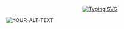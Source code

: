 <p align="center">
 <a href="https://git.io/typing-svg"><img src="https://readme-typing-svg.demolab.com?font=Fira+Code&duration=2000&size=35&pause=1000&color=D81C28&center=true&vCenter=true&width=600&lines=I'm+a+Frontend+Engineer;3%2B+years+of+professional+experience;Javascript+Enthusiast" alt="Typing SVG" /></a>
</p>

<picture>
 <source media="(prefers-color-scheme: dark)" srcset="YOUR-DARKMODE-IMAGE">
 <source media="(prefers-color-scheme: light)" srcset="YOUR-LIGHTMODE-IMAGE">
 <img alt="YOUR-ALT-TEXT" src="YOUR-DEFAULT-IMAGE">
</picture>

